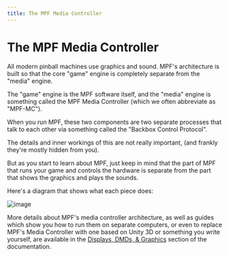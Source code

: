 ```yaml
---
title: The MPF Media Controller
---
```


# The MPF Media Controller


All modern pinball machines use graphics and sound. MPF's architecture
is built so that the core "game" engine is completely separate from
the "media" engine.

The "game" engine is the MPF software itself, and the "media" engine
is something called the MPF Media Controller (which we often abbreviate
as "MPF-MC").

When you run MPF, these two components are two separate processes that
talk to each other via something called the "Backbox Control
Protocol".

The details and inner workings of this are not really important, (and
frankly they're mostly hidden from you).

But as you start to learn about MPF, just keep in mind that the part of
MPF that runs your game and controls the hardware is separate from the
part that shows the graphics and plays the sounds.

Here's a diagram that shows what each piece does:

![image](/mc/images/mpf_game_engine_mc.png)

More details about MPF's media controller architecture, as well as
guides which show you how to run them on separate computers, or even to
replace MPF's Media Controller with one based on Unity 3D or something
you write yourself, are available in the
[Displays, DMDs, & Graphics](../mc/index.md) section of the
documentation.
